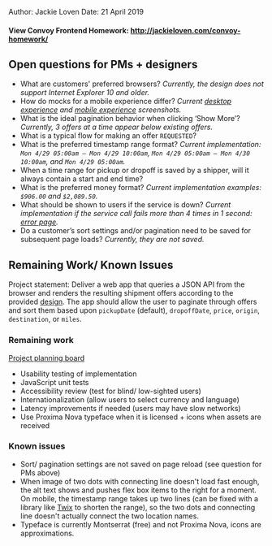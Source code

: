 Author: Jackie Loven
Date: 21 April 2019

#### View Convoy Frontend Homework: http://jackieloven.com/convoy-homework/

## Open questions for PMs + designers
- What are customers' preferred browsers? *Currently, the design does not support Internet Explorer 10 and older.*
- How do mocks for a mobile experience differ? *Current [desktop experience](https://github.com/jLoven/convoy_homework/blob/master/src/screenshots/screenshot_desktop.png) and [mobile experience](https://github.com/jLoven/convoy_homework/blob/master/src/screenshots/screenshot_mobile.png) screenshots.*
- What is the ideal pagination behavior when clicking ‘Show More’? *Currently, 3 offers at a time appear below existing offers.*
- What is a typical flow for making an offer `REQUESTED`?
- What is the preferred timestamp range format? *Current implementation: `Mon 4/29 05:00am — Mon 4/29 10:00am`, `Mon 4/29 05:00am — Mon 4/30 10:00am`, and `Mon 4/29 05:00am`.*
- When a time range for pickup or dropoff is saved by a shipper, will it always contain a start and end time?
- What is the preferred money format? *Current implementation examples: `$906.00` and `$2,089.50`.*
- What should be shown to users if the service is down? *Current implementation if the service call fails more than 4 times in 1 second: [error page](https://github.com/jLoven/convoy_homework/blob/master/src/screenshots/screenshot_error_page.png).*
- Do a customer’s sort settings and/or pagination need to be saved for subsequent page loads? *Currently, they are not saved.*

## Remaining Work/ Known Issues
Project statement: Deliver a web app that queries a JSON API from the browser and renders the resulting shipment offers according to the provided [design](http://bit.ly/fe-hw-design). The app should allow the user to paginate through offers and sort them based upon `pickupDate` (default), `dropoffDate`, `price`, `origin`, `destination`, or `miles`.


### Remaining work
[Project planning board](https://trello.com/invite/b/dCSvHQb6/eb56018e1c9fe606fd905e03008d12f0/convoy-homework)
- Usability testing of implementation
- JavaScript unit tests
- Accessibility review (test for blind/ low-sighted users) 
- Internationalization (allow users to select currency and language)
- Latency improvements if needed (users may have slow networks)
- Use Proxima Nova typeface when it is licensed + icons when assets are received
### Known issues
- Sort/ pagination settings are not saved on page reload (see question for PMs above)
- When image of two dots with connecting line doesn't load fast enough, the alt text shows and pushes flex box items to the right for a moment. On mobile, the timestamp range takes up two lines (can be fixed with a library like [Twix](http://isaaccambron.com/twix.js/) to shorten the range), so the two dots and connecting line doesn't actually connect the two location names.
- Typeface is currently Montserrat (free) and not Proxima Nova, icons are approximations.